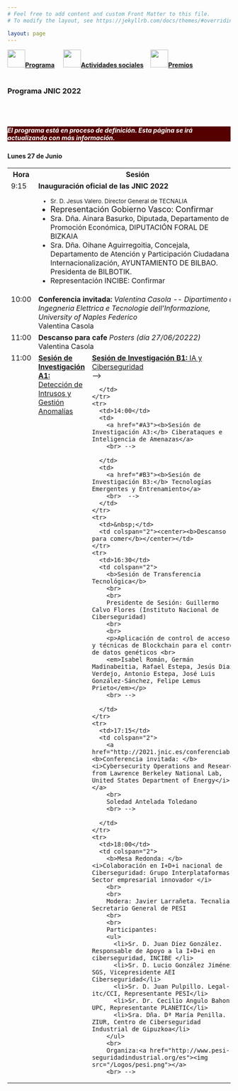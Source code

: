 ```yaml
---
# Feel free to add content and custom Front Matter to this file.
# To modify the layout, see https://jekyllrb.com/docs/themes/#overriding-theme-defaults

layout: page
---
```


<div class="text-center">
<a id="inicio"></a>
<a href="{{site.url}}/programa"><img src="{{site.url}}/images/IcoPrograma.jpg" class="img-circle" 	width="40" height="40"><strong>Programa</strong></a> &nbsp;&nbsp;&nbsp;
<a href="{{site.url}}/actividades-sociales"><img src="{{site.url}}/images/IcoActividades.jpg" class="img-circle" 	width="40" height="40"><strong>Actividades sociales</strong></a>&nbsp;&nbsp;&nbsp;
<a href="{{site.url}}/premios"><img src="{{site.url}}/images/IcoPremios.jpg" class="img-circle" 	width="40" height="40"><strong>Premios</strong></a>&nbsp;&nbsp;&nbsp;
<!-- <a href="{{site.url}}/track-transferencia" class=""><img src="{{site.url}}/images/IcoTrackTX.jpg" class="img-circle" 	width="40" height="40"><strong>Track de Transferencia</strong></a> -->
</div><br>

### __Programa JNIC 2022__

 <br>
 <br>
<h5 style="color:white; background-color: #550000;" class="text-center"><i class="far fa-clock mr-3"></i> <b> <i> El programa está en proceso de definición. Esta página se irá actualizando con más información.</i></b></h5>

<!-- <center><a href="https://app.sli.do/event/ed1p6not" target="_slido"><img src="{{site.url}}/images/slido.jpg" width="300"></a></center> -->
<!-- <center><a href="https://sli.do/" target="_slido"><img src="{{site.url}}/images/slido.jpg" width="300"></a></center> -->

<h4>Lunes 27 de Junio</h4>
<table class="table" style="width:100%">
  <tbody valign="top">
    <tr>
      <th>Hora</th>
      <th colspan="2">Sesión</th>
    </tr>
    <tr>
      <td>9:15</td>
      <td colspan="2">
        <b>Inauguración oficial de las JNIC 2022</b>
        <ul>
         <FONT SIZE=2><li>Sr. D. Jesus Valero. Director General de TECNALIA</li></FONT>
         <FONT SIZE=4><li>Representación Gobierno Vasco: Confirmar</li></FONT>
          <li>Sra. Dña. Ainara Basurko, Diputada, Departamento de Promoción Económica, DIPUTACIÓN FORAL DE BIZKAIA</li>
          <li> Sra. Dña. Oihane Aguirregoitia, Concejala, Departamento de Atención y Participación Ciudadana e Internacionalización, AYUNTAMIENTO DE BILBAO. Presidenta de BILBOTIK.</li>
          <li>Representación INCIBE: Confirmar</li>
        </ul>
      </td>
    </tr>
    <tr>
      <td>10:00</td>
      <td colspan="2">
        <b>Conferencia invitada: </b><i>Valentina Casola --  Dipartimento di Ingegneria Elettrica e Tecnologie dell'Informazione, University of Naples Federico</i></a>
       <!-- <a href="http://2021.jnic.es/conferenciaa"><b>Conferencia invitada: </b><i>Computación Cuántica: La Re-evolución</i></a> -->
        <br>
        Valentina Casola
        <br>
      </td>
    </tr>
     <tr>
      <td>11:00</td>
      <td colspan="2">
        <b>Descanso para cafe</b> <i> Posters (día 27/06/20222)</i>
       <!-- <a href="http://2021.jnic.es/conferenciaa"><b>Conferencia invitada: </b><i>Computación Cuántica: La Re-evolución</i></a> -->
        <br>
        Valentina Casola
        <br>
      </td>
    </tr>
    <tr>
      <td>11:00</td>
      <td>
        <a href="#A1"><b>Sesión de Investigación A1:</b> Detección de Intrusos y Gestión Anomalías</a>
        <br> 
      </td>
      <td>
        <a href="#B1"><b>Sesión de Investigación B1:</b> IA y Ciberseguridad</a>
        <br> -->
<!-- <center><a href="https://teams.microsoft.com/l/meetup-join/19%3ameeting_MjRjMzViODktZjM1Mi00NmNiLWE0NWMtNTM4MjM5NTViMDVk%40thread.v2/0?context=%7b%22Tid%22%3a%22c42cbae6-61f4-498c-9107-6a8cf5f01e56%22%2c%22Oid%22%3a%22e50f4dc5-ce19-4820-b889-be7b8b123727%22%7d" target="_teams"><img src="{{site.url}}/images/LogoTeams.png">Conecta</a></center> -->
<!--  <center><a href="https://teams.microsoft.com/" target="_teams"><img src="{{site.url}}/images/LogoTeams.png">Conecta</a></center>
      </td>
    </tr>
    <tr>
      <td>12:30</td>
      <td>
        <a href="#A2"><b>Sesión de Investigación A2:</b> Detección de Intrusos y Gestión Anomalías</a>
        <br>
      </td>
      <td>
        <a href="#B2"><b>Sesión de Investigación B2:</b> Gobierno y Gestión de Riesgos </a>
        <br>  -->

      </td>
    </tr>
    <tr>
      <td>14:00</td>
      <td>
        <a href="#A3"><b>Sesión de Investigación A3:</b> Ciberataques e Inteligencia de Amenazas</a>
        <br> -->

      </td>
      <td>
        <a href="#B3"><b>Sesión de Investigación B3:</b> Tecnologías Emergentes y Entrenamiento</a>
        <br>  -->
      </td>
    </tr>
    <tr>
      <td>&nbsp;</td>
      <td colspan="2"><center><b>Descanso para comer</b></center></td>
    </tr>
    <tr>
      <td>16:30</td>
      <td colspan="2">
        <b>Sesión de Transferencia Tecnológica</b>
        <br>
        <br>
        Presidente de Sesión: Guillermo Calvo Flores (Instituto Nacional de Ciberseguridad)
        <br>
        <br>
        <p>Aplicación de control de acceso y técnicas de Blockchain para el control de datos genéticos <br>
        <em>Isabel Román, Germán Madinabeitia, Rafael Estepa, Jesús Diaz-Verdejo, Antonio Estepa, José Luis González-Sánchez, Felipe Lemus Prieto</em></p>
        <br> -->

      </td>
    </tr>
    <tr>
      <td>17:15</td>
      <td colspan="2">
        <a href="http://2021.jnic.es/conferenciab"><b>Conferencia invitada: </b><i>Cybersecurity Operations and Research from Lawrence Berkeley National Lab, United States Department of Energy</i></a>
        <br>
        Soledad Antelada Toledano
        <br> -->

      </td>
    </tr>
    <tr>
      <td>18:00</td>
      <td colspan="2">
        <b>Mesa Redonda: </b><i>Colaboración en I+D+i nacional de Ciberseguridad: Grupo Interplataformas y Sector empresarial innovador </i>
        <br>
        <br>
        Modera: Javier Larrañeta. Tecnalia, Secretario General de PESI
        <br>
        <br>
        Participantes:
        <ul>
          <li>Sr. D. Juan Díez González. Responsable de Apoyo a la I+D+i en ciberseguridad, INCIBE </li>
          <li>Sr. D. Lucio González Jiménez. SGS, Vicepresidente AEI Ciberseguridad</li>
          <li>Sr. D. Juan Pulpillo. Legal-itc/CCI, Representante PESI</li>
          <li>Sr. Dr. Cecilio Angulo Bahon. UPC, Representante PLANETIC</li>
          <li>Sra. Dña. Dª María Penilla. ZIUR, Centro de Ciberseguridad Industrial de Gipuzkoa</li>
        </ul>
        <br>
        Organiza:<a href="http://www.pesi-seguridadindustrial.org/es"><img src="/Logos/pesi.png"></a>
        <br> -->
<!-- <center><a href="https://teams.microsoft.com/l/meetup-join/19%3ameeting_OWNmNWE4ZDEtMjA5NS00OTA0LTlmYTctMzM4NmQ5ZWEzYmE3%40thread.v2/0?context=%7b%22Tid%22%3a%22c42cbae6-61f4-498c-9107-6a8cf5f01e56%22%2c%22Oid%22%3a%22e50f4dc5-ce19-4820-b889-be7b8b123727%22%7d" target="_teams"><img src="{{site.url}}/images/LogoTeams.png">Conecta</a></center> -->
<!-- <center><a href="https://teams.microsoft.com/" target="_teams"><img src="{{site.url}}/images/LogoTeams.png">Conecta</a></center>
      </td>
    </tr>
  </tbody>
</table> -->

<!-- <center><a href="https://app.sli.do/event/ed1p6not" target="_slido"><img src="{{site.url}}/images/slido.jpg" width="300"></a></center> -->
<!-- <center><a href="https://sli.do/" target="_slido"><img src="{{site.url}}/images/slido.jpg" width="300"></a></center> -->

<!-- <h4>Jueves 10 de Junio</h4>
<table class="table" style="width:100%">
  <tbody valign="top">
    <tr>
      <th>Hora</th>
      <th colspan="2">Sesión</th>
    </tr>
    <tr>
      <td>9:30</td>
      <td colspan="2">
        <a href="http://2021.jnic.es/conferenciac"><b>Conferencia invitada: </b><i>I+D+i en Ciberdefensa en el Ministerio de Defensa</i></a>
        <br>
        Mónica Mateos Calle
        <br> -->
<!-- <center><a href="https://teams.microsoft.com/l/meetup-join/19%3ameeting_ZWZhMGQxNGEtN2QxOS00ZTI0LTg5NTItZmI0ODQ2OWNhZmI3%40thread.v2/0?context=%7b%22Tid%22%3a%22c42cbae6-61f4-498c-9107-6a8cf5f01e56%22%2c%22Oid%22%3a%22e50f4dc5-ce19-4820-b889-be7b8b123727%22%7d" target="_teams"><img src="{{site.url}}/images/LogoTeams.png">Conecta</a></center> -->
<!-- <center><a href="https://teams.microsoft.com/" target="_teams"><img src="{{site.url}}/images/LogoTeams.png">Conecta</a></center>
      </td>
    </tr>
    <tr>
      <td>10:15</td>
      <td colspan="2"><a href="#formacion"><b>Sesión de Formación e Innovación Educativa</b></a>
        <br> -->
<!-- <center><a href="https://teams.microsoft.com/l/meetup-join/19%3ameeting_OWZmZjQ1OWEtNTk3NC00OGRhLTkxZTItODBkZmU3YTI3OWRm%40thread.v2/0?context=%7b%22Tid%22%3a%22c42cbae6-61f4-498c-9107-6a8cf5f01e56%22%2c%22Oid%22%3a%22e50f4dc5-ce19-4820-b889-be7b8b123727%22%7d" target="_teams"><img src="{{site.url}}/images/LogoTeams.png">Conecta</a></center> -->
<!-- <center><a href="https://teams.microsoft.com/" target="_teams"><img src="{{site.url}}/images/LogoTeams.png">Conecta</a></center>
      </td>
    </tr>
    <tr>
      <td>11:45</td>
      <td>
        <a href="#A4"><b>Sesión de Investigación A4:</b> Análisis Forense y Cibercrimen </a>
        <br> -->
<!-- <center><a href="https://teams.microsoft.com/l/meetup-join/19%3ameeting_NWE5MzAyZGUtODBlYy00ZGRjLTkyZmItZjU1YWU0NDBhY2Zl%40thread.v2/0?context=%7b%22Tid%22%3a%22c42cbae6-61f4-498c-9107-6a8cf5f01e56%22%2c%22Oid%22%3a%22e50f4dc5-ce19-4820-b889-be7b8b123727%22%7d" target="_teams"><img src="{{site.url}}/images/LogoTeams.png">Conecta</a></center> -->
<!-- <center><a href="https://teams.microsoft.com/" target="_teams"><img src="{{site.url}}/images/LogoTeams.png">Conecta</a></center>
      </td>
      <td>
        <a href="#B4"><b>Sesión de Investigación B4:</b> Criptografía</a>
        <br> -->
<!-- <center><a href="https://teams.microsoft.com/l/meetup-join/19%3ameeting_ODkwNmNjODYtZDQ5OS00ZWUxLWIzNTUtY2Q5Y2NlY2M0NDMz%40thread.v2/0?context=%7b%22Tid%22%3a%22c42cbae6-61f4-498c-9107-6a8cf5f01e56%22%2c%22Oid%22%3a%22e50f4dc5-ce19-4820-b889-be7b8b123727%22%7d" target="_teams"><img src="{{site.url}}/images/LogoTeams.png">Conecta</a></center> -->
 <!--  <center><a href="https://teams.microsoft.com/" target="_teams"><img src="{{site.url}}/images/LogoTeams.png">Conecta</a></center>
      </td>
    </tr>
    <tr>
      <td>13:15</td>
      <td>
        <a href="#A5"><b>Sesión de Investigación A5:</b> Ciberseguridad Industrial y aplicaciones</a>
        <br> -->
<!-- <center><a href="https://teams.microsoft.com/l/meetup-join/19%3ameeting_NDJhNmY3NDEtYTllOC00OWNlLTk0MDctNGM5ODZiM2E5MjY2%40thread.v2/0?context=%7b%22Tid%22%3a%22c42cbae6-61f4-498c-9107-6a8cf5f01e56%22%2c%22Oid%22%3a%22e50f4dc5-ce19-4820-b889-be7b8b123727%22%7d" target="_teams"><img src="{{site.url}}/images/LogoTeams.png">Conecta</a></center> -->
<!-- <center><a href="https://teams.microsoft.com/" target="_teams"><img src="{{site.url}}/images/LogoTeams.png">Conecta</a></center>
      </td>
      <td>
        <a href="#B5"><b>Sesión de Investigación B5:</b> Privacidad </a>
        <br> -->
<!-- <center><a href="https://teams.microsoft.com/l/meetup-join/19%3ameeting_NDBjMWMwZDQtNTZjMC00MmVjLWJmNmYtN2Q1NDhiYjIyMjVi%40thread.v2/0?context=%7b%22Tid%22%3a%22c42cbae6-61f4-498c-9107-6a8cf5f01e56%22%2c%22Oid%22%3a%22e50f4dc5-ce19-4820-b889-be7b8b123727%22%7d" target="_teams"><img src="{{site.url}}/images/LogoTeams.png">Conecta</a></center> -->
<!-- <center><a href="https://teams.microsoft.com/" target="_teams"><img src="{{site.url}}/images/LogoTeams.png">Conecta</a></center>
      </td>
    </tr>
    <tr>
      <td>&nbsp;</td>
      <td colspan="2"><center><b>Descanso para comer</b></center></td>
    </tr>
    <tr>
      <td>16:30</td>
      <td colspan="2">
        <b>Mesa Redonda: </b><i>Desde la Educación, pasando por la I+D, hacia la Empresa Inteligente</i>
        <br>
        <br>
        Modera: Javier López. Universidad de Málaga
        <br>
        <br>
        Participantes:
        <ul>
          <li>Sra. Dña. Mar López. DSN y Women4Cyber Spain</li>
          <li>Sra. Dña. Soledad Antelada. Berkeley Lab y Women4Cyber Spain</li>
          <li>Sra. Dña. Azucena Hernández. EUROCYBCAR y Women4Cyber Spain</li>
          <li>Sra. Dña. Ainoa Celaya. LUNAMIC y Women4Cyber Spain</li>
          <li>Sra. Dña. Concepción Cordón. Women4Cyber Spain</li>
          <li>Sra. Dña. Cristina Alcaraz. Universidad de Málaga y Women4Cyber Spain</li>
          <li>Sra. Dña. Ana I. Ayerbe. TECNALIA, Council Women4Cyber y Women4Cyber Spain</li>
          <li>Sr. D. Luis Ángel Galindo. TELEFONICA</li>
          <li>Sr. D. Jose Francisco Ruiz. ATOS</li>
          <li>Sra. Dña. Sara García Becares. INCIBE y Women4Cyber Spain</li>
        </ul>
        <br>
        Con la participación de: <a href="https://www.women4cyberspain.es/"><img src="/Logos/Women4Cyber.png"></a>
        <br> -->
<!-- <center><a href="https://teams.microsoft.com/l/meetup-join/19%3ameeting_MjM2N2Y2NDMtYjgzMi00YTMxLWIxOGUtZjU2M2NkZjgyODUy%40thread.v2/0?context=%7b%22Tid%22%3a%22c42cbae6-61f4-498c-9107-6a8cf5f01e56%22%2c%22Oid%22%3a%22e50f4dc5-ce19-4820-b889-be7b8b123727%22%7d" target="_teams"><img src="{{site.url}}/images/LogoTeams.png">Conecta</a></center> -->
<!-- <center><a href="https://teams.microsoft.com/" target="_teams"><img src="{{site.url}}/images/LogoTeams.png">Conecta</a></center>
      </td>
    </tr>
    <tr>
      <td>18:00</td>
      <td colspan="2">
        <b>Sesión de Entrega de los Premios RENIC</b>
        <br>
        Presenta: Javier López Muñoz (Universidad de Málaga)
        <br> -->
<!-- <center><a href="https://teams.microsoft.com/l/meetup-join/19%3ameeting_NjljY2JhMmUtY2JiNi00NjhiLTg0ZDUtMmY0ZjkwOTg2NGFh%40thread.v2/0?context=%7b%22Tid%22%3a%22c42cbae6-61f4-498c-9107-6a8cf5f01e56%22%2c%22Oid%22%3a%22e50f4dc5-ce19-4820-b889-be7b8b123727%22%7d" target="_teams"><img src="{{site.url}}/images/LogoTeams.png">Conecta</a></center> -->
<!-- <center><a href="https://teams.microsoft.com/" target="_teams"><img src="{{site.url}}/images/LogoTeams.png">Conecta</a></center>
      </td>
    </tr>
    <tr>
      <td>18:45</td>
      <td colspan="2">
        <b>Clausura de las JNIC 2021 Live</b>
        <ul>
          <li>Sra. Dña. Lola Rebollo Revesado. Gerente de Impulso a la Industria e I+D+i de INCIBE</li>
          <li>Sra. Dña. Cristina Alcaraz Tello. Presidenta del Comité de Programa Científico</li>
          <li>Sr. D. Ángel Quesada Canabal. Viewnext </li>
          <li>Sr. D. Juan Díez González. Comité Ejecutivo JNIC</li>
          <li>Sr. D. Representante de sede JNIC 2022 </li>
          <li>Sr. D. Manuel A. Serrano. Presidente del Comité Organizador</li>
        </ul>
        <br> -->
<!-- <center><a href="https://teams.microsoft.com/l/meetup-join/19%3ameeting_M2QwMGY3NjUtMzEzMC00ZGNjLTkyZWEtOWQwMmU0ZDJiYmE3%40thread.v2/0?context=%7b%22Tid%22%3a%22c42cbae6-61f4-498c-9107-6a8cf5f01e56%22%2c%22Oid%22%3a%22e50f4dc5-ce19-4820-b889-be7b8b123727%22%7d" target="_teams"><img src="{{site.url}}/images/LogoTeams.png">Conecta</a></center> -->
<!-- <center><a href="https://teams.microsoft.com/" target="_teams"><img src="{{site.url}}/images/LogoTeams.png">Conecta</a></center>
      </td>
    </tr>
  </tbody>
</table> -->

<!-- <center><a href="https://app.sli.do/event/ed1p6not" target="_slido"><img src="{{site.url}}/images/slido.jpg" width="300"></a></center> -->
<!-- <center><a href="https://sli.do/" target="_slido"><img src="{{site.url}}/images/slido.jpg" width="300"></a></center>

<a href="#inicio">Subir</a>
<br>

<a id="A1"></a>
<h4>Sesión de Investigación A1: Detección de intrusiones y gestión de anomalías I</h4>
<p> -->
<!-- <center><a href="https://teams.microsoft.com/l/meetup-join/19%3ameeting_MDEyMjE2OGYtOTQ3Ni00MThlLWI0MGUtMDYyZTYyNjhkMGUy%40thread.v2/0?context=%7b%22Tid%22%3a%22c42cbae6-61f4-498c-9107-6a8cf5f01e56%22%2c%22Oid%22%3a%22e50f4dc5-ce19-4820-b889-be7b8b123727%22%7d" target="_blank"><img src="{{site.url}}/images/LogoTeams.png">Conecta</a></center> -->
<!-- <center><a href="https://teams.microsoft.com/" target="_blank"><img src="{{site.url}}/images/LogoTeams.png">Conecta</a></center> -->
<!-- <br>
Presidente de Sesión: <i>Pedro García Teodoro (Universidad de Granada)</i> 
<br>Miércoles 9 de junio, 11:00-12:30
</p>
<table class="table" style="width:100%">
  <tbody valign="top">
    <tr>
      <th>Hora</th>
      <th>Ponencia</th>
    </tr>
    <tr>
      <td>11:00</td>
      <td valign="top" >
        Distributed Architecture for Intrusion Detection in IoT Network using Smart Contracts
        <br>
        <em>Rafael Zerbini Alves da Mata, Francisco Lopes de Caldas Filho, Lucas M. C. E Martins, Fábio Lúcio Lopes de Mendonça, Rafael T. de Sousa Jr.</em>
      </td>
    </tr>
    <tr>
      <td>11:20</td>
      <td valign="top" >
        A review of SSH botnet detection in initial stages of infection: a Machine Learning-based approach
        <br>
        <em>José Tomás Martínez Garre, Manuel Gil Pérez, Antonio Ruiz-Martínez</em>
      </td>
    </tr>
    <tr>
      <td>11:27</td>
      <td valign="top" >
        A Multi-agent Approach for Online Twitter Bot Detection
        <br>
        <em>Jefferson Viana Fonseca Abreu, Célia Ghedini Ralha, Joao José Costa Gondim</em>
      </td>
    </tr>
    <tr>
      <td>11:47</td>
      <td valign="top" >
        Un resumen: Un enfoque para la aplicación de un clasificador dinámico de clases múltiples para sistemas de detección de intrusiones en la red
        <br>
        <em>Xavier A. Larriva-Novo, Carmen Sánchez-Zas, Víctor A. Villagrá, Mario Vega-Barbas, Diego Rivera</em>
      </td>
    </tr>
    <tr>
      <td>11:54</td>
      <td valign="top" >
        Despliegue de técnicas SDNFV para la detección, gestión y mitigación de amenazas a la seguridad de centros de supercomputación (HPC)
        <br>
        <em>Felipe Lemus Prieto, David Cortés Polo, José Luis González Sánchez</em>
      </td>
    </tr>
    <tr>
      <td>12:04</td>
      <td valign="top" >
        Evaluation of state-of-art phishing detection strategies based on machine learning
        <br>
        <em>F. Castano, M. Sanchez-Paniagua, J. Delgado, J. Velasco-Mata, A. Sepulveda, E. Fidalgo, E. Alegre</em>
      </td>
    </tr>
    <tr>
      <td>12:11</td>
      <td valign="top" >
        Automating Intrusion Detection Systems in Smart Contracts
        <br>
        <em>Xabier Echeberria-Barrio, Francesco Zola, Lander Segurola-Gil, Raul Orduna-Urrutia</em>
      </td>     
    </tr>
    <tr>
      <td>12:21</td>
      <td valign="top" >
        Un resumen de: Un sistema de detección de intrusiones enfocado en el preprocesamiento de características de red para sistemas IoT
        <br>
        <em>Xavier Larriva-Novo, Victor Villagra, Mario Vega-Barbas, Diego Rivera, Mario Sanz </em>
      </td>
    </tr>
  </tbody>
</table> 

<a href="#inicio">Subir</a>
<br>

<a id="A2"></a>
<h4>Sesión de Investigación A2: Detección de intrusiones y gestión de anomalías II </h4>
<p> -->
<!-- <center><a href="https://teams.microsoft.com/l/meetup-join/19%3ameeting_ZDNmZjU3NzMtNjkzZS00ZGU1LWEzYTMtMjllYzI4NWY1OTk4%40thread.v2/0?context=%7b%22Tid%22%3a%22c42cbae6-61f4-498c-9107-6a8cf5f01e56%22%2c%22Oid%22%3a%22e50f4dc5-ce19-4820-b889-be7b8b123727%22%7d" target="_blank"><img src="{{site.url}}/images/LogoTeams.png">Conecta</a></center> -->
<!-- <center><a href="https://teams.microsoft.com/" target="_blank"><img src="{{site.url}}/images/LogoTeams.png">Conecta</a></center>
<br>
Presidente de Sesión: <i>Félix Gómez Mármol (Universidad de Murcia)</i>
<br> Miércoles 9 de junio, 12:30-14:00
</p>
<table class="table" style="width:100%">
  <tbody valign="top">
    <tr>
      <th>Hora</th>
      <th>Ponencia</th>
    </tr>
    <tr>
      <td>12:30</td>
      <td valign="top" >Sobre las capacidades de detección de los IDS basados en firmas
      <br><em>Jesús Diaz-Verdejo, Francisco Javier Muñoz-Calle, Rafael Estepa, Antonio Estepa, Germán Madinabeitia</em></td>
    </tr>
    <tr>
      <td>12:50</td>
      <td valign="top" >Diseño y evaluación de modelos de aprendizaje automático no supervisado para la detección de anomalías en un sistema Spark
      <br><em>Farid Bagheri-Gisour Marandyn, Xavier Larriva-Novo, Víctor A. Villagrá</em></td>
    </tr>
    <tr>
      <td>13:00</td>
      <td valign="top" >Aplicación de transfer learning a la detección de malware
      <br><em>David Escudero García, Ángel Luis Muñoz Castañeda, Noemí DeCastro-García</em></td>
    </tr>
    <tr>
      <td>13:20</td>
      <td valign="top" >Temporal graph-based approach for behavioural entity classification
      <br><em>Francesco Zola, Lander Segurola, Jan Lukas Bruse, Mikel Galar Idoate</em></td>
    </tr>
    <tr>
      <td>13:30</td>
      <td valign="top" >Diseño de un sistema de correlación basado en software libre para la detección de anomalías en el campo de la ciberseguridad
      <br><em>Beatriz Esteban-Navarro, Xavier A. Larriva-Novo, Víctor A. Villagrá.</em></td>
    </tr>
    <tr>
      <td>13:40</td>
      <td valign="top" >Un resumen de: Present and future of network security monitoring
      <br><em>Marta Fuentes-García, José Camacho, Gabriel Macía-Fernández</em></td>      
    </tr>  
    <tr>
      <td>13:47</td>
      <td valign="top" >Secure Crowdsensing Platforms Through Device Behavior Fingerprinting
      <br><em>Pedro Miguel Sánchez Sánchez, Alberto Huertas Celdrán, Gérôme Bovet, Gregorio Martínez Pérez, Burkhard Stiller</em><br>
      </td>
    </tr>
  </tbody>
</table> 

<a href="#inicio">Subir</a>
<br>

<a id="A3"></a>
<h4>Sesión de Investigación A3: Ciberataques e inteligencia de amenazas </h4>
<p> -->
<!-- <center><a href="https://teams.microsoft.com/l/meetup-join/19%3ameeting_MmJkZmNhMzItOTU1ZS00NmEwLWFiYTctZWE2ZDJiYzhhNGE3%40thread.v2/0?context=%7b%22Tid%22%3a%22c42cbae6-61f4-498c-9107-6a8cf5f01e56%22%2c%22Oid%22%3a%22e50f4dc5-ce19-4820-b889-be7b8b123727%22%7d" target="_teams"><img src="{{site.url}}/images/LogoTeams.png">Conecta</a></center> -->
<!-- <center><a href="https://teams.microsoft.com/" target="_teams"><img src="{{site.url}}/images/LogoTeams.png">Conecta</a></center>
<br>
Presidente de Sesión:<i>Rafael Martínez Gasca (Universidad de Sevilla)</i>
<br> Miércoles 9 de junio, 14:00-15:00 
</p>
<table class="table" style="width:100%">
  <tbody valign="top">
    <tr>
      <th>Hora</th>
      <th>Ponencia</th>
    </tr>
    <tr>
      <td>14:00</td>
      <td valign="top" >A Review of Cyberattacks on Miniature Brain Implants to Disrupt Spontaneous Neural Signaling
      <br><em>Sergio Lopez Bernal, Alberto Huertas Celdrán, Gregorio Martínez Pérez</em></td>
    </tr>
    <tr>
      <td>14:07</td>
      <td valign="top" >Extended Abstract – AVCLASS2: Massive Malware Tag Extraction from AV Labels
      <br><em>Silvia Sebastián, Juan Caballero</em></td>
    </tr>
    <tr>
      <td>14:14</td>
      <td valign="top" >A review of Cybersecurity Threat Intelligence Knowledge Exchange based on blockchain
      <br><em>Raúl Riesco Granadino, Xavier Larriva-Novo, Victor A. Villagrá</em></td>
    </tr>  
    <tr>
      <td>14:21</td>      
      <td valign="top" >Hacia un modelo analítico de APT basado en factores técnico-geopolíticos
      <br><em>Lorena Gonzalez-Manzano, Jose M. de Fuentes, Cristina Ramos, Florabel Quispe</em></td>
    </tr>
    <tr>
      <td>14:31</td>
      <td valign="top" >Twitter bots interfered the 2019 Spanish election  
      <br><em>Javier Pastor-Galindo, Mattia Zago, Pantaleone Nespoli, Sergio Lopez Bernal, Alberto Huertas Celdrán, Manuel Gil Pérez, Jose A. Ruipérez-Valiente, Gregorio Martínez Pérez, Félix Gómez Mármol</em></td>
    </tr>  
    <tr>
      <td>14:38</td>
      <td valign="top" >A review of Leveraging Cyber Threat Intelligence for a Dynamic Risk Framework
      <br><em>Raúl Riesco Granadino, Victor A. Villagrá</em></td>
    </tr>
  </tbody>
</table> 

<a href="#inicio">Subir</a>
<br>

<a id="B1"></a>
<h4>Sesión de Investigación B1: Inteligencia Artificial en ciberseguridad </h4>
<p>Presidente de Sesión: <i>Ana Ayerbe Fernández-Cuesta (Tecnalia)</i>
<br>Miércoles 9 de junio, 11:00-12:30
<br> -->
<!-- <center><a href="https://teams.microsoft.com/l/meetup-join/19%3ameeting_MjRjMzViODktZjM1Mi00NmNiLWE0NWMtNTM4MjM5NTViMDVk%40thread.v2/0?context=%7b%22Tid%22%3a%22c42cbae6-61f4-498c-9107-6a8cf5f01e56%22%2c%22Oid%22%3a%22e50f4dc5-ce19-4820-b889-be7b8b123727%22%7d" target="_blank"><img src="{{site.url}}/images/LogoTeams.png">Conecta</a></center> -->
<!-- <center> <a href="https://teams.microsoft.com/" target="_blank"><img src="{{site.url}}/images/LogoTeams.png">Conecta</a></center>
</p>
<table class="table" style="width:100%">
  <tbody valign="top">
    <tr>
      <th>Hora</th>
      <th>Ponencia</th>
    </tr>
    <tr>
      <td>11:00</td>
      <td valign="top" >Estado del arte en generación y detección de contenido sintético. Limitaciones y oportunidades
      <br><em>Miguel Hernández Boza, José Ignacio Escribano Pablos</em></td>
    </tr>
    <tr>
      <td>11:20</td>
      <td valign="top" >A review of: Effect of the Sampling of a Dataset in the Hyperparameter Optimization Phase over the <em>Efficiency of a Machine Learning Algorithm</em>
      <br><em>David Escudero García, Noemí De Castro-García, Ángel Luis Muñoz Castañeda, Miguel V. Carriegos</em></td>
    </tr>
    <tr>
      <td>11:27</td>
      <td valign="top" >HOUSE: Marco de trabajo modular de arquitectura escalable y desacoplada para el uso de técnicas de fuzzing en HPC
      <br><em>Francisco Borja Garnelo Del Rio, Francisco J. Rodríguez Lera, Gonzalo Esteban Costales, Camino Fernández Llamas, Vicente Matellán Olivera</em></td>
    </tr>
    <tr>
      <td>11:47</td>
      <td valign="top" >Reducción de dimensionalidad sin pérdida en representaciones semánticas de texto
      <br><em>Iñaki Velez de Mendizabal, Enaitz Ezpeleta, Urko Zurutuza</em></td>
    </tr>
    <tr>
      <td>11:54</td>
      <td valign="top" >Entrenamiento optimizado de redes neuronales para reconocimiento biométrico
      <br><em>Gonzalo García Miranda, Alberto Calvo García, Alvarez-Aparicio Claudia, Ángel Manuel Guerrero-Higueras, Francisco J Rodríguez Lera, Camino Fernández Llamas</em></td>
    </tr>
  </tbody>
</table> 

<a href="#inicio">Subir</a>
<br>

<a id="B2"></a>
<h4>Sesión de Investigación B2: Gobernanza y gestión de riesgos </h4>
<p> -->
<!-- <center><a href="https://teams.microsoft.com/l/meetup-join/19%3ameeting_MGI1MWQ2ZWQtYzkzMS00ZmUwLTlhMTctNTllOTk1ZWJiMmQx%40thread.v2/0?context=%7b%22Tid%22%3a%22c42cbae6-61f4-498c-9107-6a8cf5f01e56%22%2c%22Oid%22%3a%22e50f4dc5-ce19-4820-b889-be7b8b123727%22%7d" target="_teams"><img src="{{site.url}}/images/LogoTeams.png">Conecta</a></center> -->
<!-- <center><a href="https://teams.microsoft.com/" target="_teams"><img src="{{site.url}}/images/LogoTeams.png">Conecta</a></center>
<br>
Presidente de Sesión: <i>José María de Fuentes García-Romero de Tejada (Universidad Carlos III de Madrid)</i>
<br> Miércoles 9 de junio, 12:30-14:00
</p>
<table class="table" style="width:100%">
  <tbody valign="top">
    <tr>
      <th>Hora</th>
      <th>Ponencia</th>
    </tr>
    <tr>
      <td>12:30</td>
      <td valign="top" >Verificación remota de controles de seguridad en contextos de seguridad adaptativa
      <br><em>Miguel Calvo, Marta Beltrán</em></td>
    </tr>
    <tr>
      <td>12:50</td>
      <td valign="top" >MARISMA-BiDa Pattern: Integrated Risk Analysis for Big Data
      <br><em>David G. Rosado, Julio Moreno, Luis Enrique Sanchez Crespo, Antonio Santos-Olmo, Manuel Serrano, Eduardo Fernandez-Medina</em></td>
    </tr>
    <tr>
      <td>12:57</td>
      <td valign="top" >Análisis de la Normativa sobre Seguridad de Redes y Sistemas de Información: el Real Decreto 43/2021
      <br><em>Margarita Robles</em></td>
    </tr>
    <tr>
      <td>13:17</td>
      <td valign="top" >Automatic Verification and Diagnosis of Security Risk Assessments in Business Process Models
      <br><em>Angel Jesús Varela-Vaca, Rafael M. Gasca, Luisa Parody, María Teresa Gómez-López</em></td>
    </tr>
    <tr>
      <td>13:24</td>
      <td valign="top" >Enforcing cloud security controls
      <br><em>Javier Jerónimo Suárez, Jorge López Hernández-Ardieta</em></td>
    </tr>
    <tr>
      <td>13:34</td>
      <td valign="top" >Un resumen de "Un modelo de evaluación de la calidad de los datos y su aplicación a las fuentes de datos de ciberseguridad"
      <br><em>Enrique Pinto, Noemí DeCastro-García</em></td>
    </tr>
  </tbody>
</table> 

<a href="#inicio">Subir</a>
<br>

<a id="B3"></a>
<h4>Sesión de Investigación B3: Tecnologías emergentes y entrenamiento en ciberseguridad</h4>
<br>
Presidente de Sesión:<i>Luis E. Sánchez Crespo (Universidad de Castilla-La Mancha)</i>
<br> Miércoles 9 de junio, 14:00-15:00 
</p>
<table class="table" style="width:100%">
  <tbody valign="top">
    <tr>
      <th>Hora</th>
      <th>Ponencia</th>
    </tr>
    <tr>
      <td>14:00</td>
      <td valign="top" >IoT-as-a-Service: definición y retos tecnológicos
      <br><em>Santiago de Diego de Diego, Gabriel Maciá-Fernández, Cristina Regueiro Senderos</em></td>
    </tr>
    <tr>
      <td>14:10</td>
      <td valign="top" >Análisis de Seguridad y Privacidad en dispositivos de la Internet de las Cosas usados por jóvenes
      <br><em>Sonia Solera-Cotanilla, Mario Vega-Barbas, Manuel Álvarez-Campana, Cayetano Valero, Jaime Fúster, Gregorio López</em></td>
    </tr>
    <tr>
      <td>14:20</td>
      <td valign="top" >Un resumen de: “Security information sharing in smart grids: Persisting security audits to the blockchain”
      <br><em>Sergio Chica Manjarrez, Andrés Marín López, David Arroyo, Florina Almenares Mendoza, Daniel Díaz Sánchez</em></td>
    </tr>
    <tr>
      <td>14:27</td>
      <td valign="top" >COBRA: Cibermaniobras adaptativas y personalizables de simulación hiperrealista de APTs y entrenamiento en ciberdefensa usando gamificación
      <br><em>Félix Gómez Mármol, José Antonio Ruipérez Valiente, Pantaleone Nespoli, Gregorio Martinez Perez, Diego Rivera Pinto, Xavier Larriva Novo, Manuel Álvarez-Campana, Víctor Villagrá González, Jorge Maestre Vidal, Francisco Antonio Rodriguez López, Miguel Páramo Castrillo, Javier Ignacio Rojo Lacal, Ramón García-Abril Alonso.</em></td>
    </tr>
    <tr>
      <td>14:37</td>
      <td valign="top" >Exploring the Affordances of Multimodal Data to Improve Cybersecurity Training with Cyber Range Environments
      <br><em>Mariano Albaladejo-Gonzalez, Sofia Strukova, José A. Ruipérez-Valiente, Félix Gómez Mármol</em></td>
    </tr>
  </tbody>
</table> 

<a href="#inicio">Subir</a>
<br>

<a id="formacion"></a>
<h4>Sesión de Formación e Innovación Educativa</h4>
<p> -->
<!-- <center><a href="https://teams.microsoft.com/l/meetup-join/19%3ameeting_OWZmZjQ1OWEtNTk3NC00OGRhLTkxZTItODBkZmU3YTI3OWRm%40thread.v2/0?context=%7b%22Tid%22%3a%22c42cbae6-61f4-498c-9107-6a8cf5f01e56%22%2c%22Oid%22%3a%22e50f4dc5-ce19-4820-b889-be7b8b123727%22%7d" target="_teams"><img src="{{site.url}}/images/LogoTeams.png">Conecta</a></center> -->
<!-- <center><a href="https://teams.microsoft.com/" target="_teams"><img src="{{site.url}}/images/LogoTeams.png">Conecta</a></center>
<br>
Presidente de Sesión: <i>Noemí de Castro García (Universidad de León)</i>
<br>Jueves 10 de junio, 10:15-11:45
</p>
<table class="table" style="width:100%">
  <tbody valign="top">
    <tr>
      <th>Hora</th>
      <th>Ponencia</th>
    </tr>
    <tr>
      <td>10:15</td>
      <td valign="top" >Guía de resolución de pruebas CTF para adquirir habilidades de seguridad informática y análisis forense
      <br><em>José Carlos Sancho Núñez, Delia Mª Pablo Rodríguez, Andrés Caro Lindo</em></td>
    </tr>
    <tr>
      <td>10:30</td>
      <td valign="top" >Selección de competencias en ciberseguridad para la formación en la industria de Defensa
      <br><em>Rafael Estepa, José María de Fuentes, Lorena González-Manzano, Antonio Estepa, Jaime Domínguez, Daniel Segovia-Vargas</em></td>
    </tr>
    <tr>
      <td>10:45</td>
      <td valign="top" >Mapa Funcional de competencias en seguridad para el personal no TI de las universidades españolas
      <br><em>Josu Mendivil, Miren Gutierrez, Borja Sanz</em></td>
    </tr>
    <tr>
      <td>11:00</td>
      <td valign="top" >Análisis de componentes principales (ACP), una aproximación basada en proyectos
      <br><em>Diego Asterio de Zaballa, Miguel Carriegos</em></td>
    </tr>
    <tr>
      <td>11:15</td>
      <td valign="top" >Curso de Especialización en Ciberseguridad, ¿están preparados nuestros docentes?
      <br><em>Francisco José de Haro Olmo, Ángel Jesús Varela Vaca, José Antonio Álvarez Bermejo</em></td>
    </tr>
  </tbody>
</table> 

<a href="#inicio">Subir</a>
<br>

<a id="A4"></a>
<h4>Sesión de Investigación A4: Análisis forense y cibercrimen </h4>
<p> -->
<!-- <center><a href="https://teams.microsoft.com/l/meetup-join/19%3ameeting_NWE5MzAyZGUtODBlYy00ZGRjLTkyZmItZjU1YWU0NDBhY2Zl%40thread.v2/0?context=%7b%22Tid%22%3a%22c42cbae6-61f4-498c-9107-6a8cf5f01e56%22%2c%22Oid%22%3a%22e50f4dc5-ce19-4820-b889-be7b8b123727%22%7d" target="_teams"><img src="{{site.url}}/images/LogoTeams.png">Conecta</a></center> -->
<!-- <center><a href="https://teams.microsoft.com/" target="_teams"><img src="{{site.url}}/images/LogoTeams.png">Conecta</a></center>
<br>
Presidente de Sesión: <i>Victor A. Villagrá González (Universidad Politécnica de Madrid)</i>
<br>Jueves 10 de junio, 11:45-13:15
</p>
<table class="table" style="width:100%">
  <tbody valign="top">
    <tr>
      <th>Hora</th>
      <th>Ponencia</th>
    </tr>
    <tr>
      <td>11:45</td>
      <td valign="top" >A Review of “On Challenges in Verifying Trusted Executable Files in Memory Forensics”
      <br><em>Daniel Uroz, Ricardo J. Rodríguez</em></td>
    </tr>
    <tr>
      <td>11:52</td>
      <td valign="top" >A Review of “Camera Attribution Forensic Analyzer in the Encrypted Domain”
      <br><em>Alberto Pedrouzo-Ulloa, Miguel Masciopinto, Juan Ramon Troncoso-Pastoriza, Fernando Perez-González</em></td>
    </tr>
    <tr>
      <td>11:59</td>
      <td valign="top" >Integrando el Edge Computing en el Desarrollo de una Metodología Forense Dedicada a Entornos IoT
      <br><em>Juan Manuel Castelo Gomez, José Roldán Gómez, Javier Carrillo Mondéjar, José Luis Martínez Martínez</em></td>
    </tr>
    <tr>
      <td>12:19</td>
      <td valign="top" >Reinforcement of age estimation in forensic tools to detect Child Sexual Exploitation Material
      <br><em>Rubel Biswas, Deisy Chaves, Franciso Jáñez-Martino, Pablo Blanco-Medina, Eduardo Fidalgo, Carlos García-Olalla, George Azzopardi</em></td>
    </tr>
    <tr>
      <td>12:26</td>
      <td valign="top" >A Review of “Pre-processing Memory Dumps to Improve Similarity Score of Windows Modules”
      <br><em>Miguel Martín-Pérez, Ricardo J. Rodríguez, Davide Balzarotti</em></td>
    </tr>
    <tr>
      <td>12:33</td>
      <td valign="top" >The H2020 project RAYUELA: A fun way to fight cybercrime
      <br><em>Gregorio López, Nereida Bueno, Mario Castro, María Reneses, Jaime Pérez, María Riberas, Manuel Álvarez-Campana, Mario Vega-Barbas, Sonia Solera-Cotanilla, Leire Bastida, Ana Moya, Rubén Fernández, Violeta Vázquez, Germán Zango, Pedro Vicente</em></td>
    </tr>
    <tr>
      <td>12:43</td>
      <td valign="top" >Development of a Hardware Benchmark for Forensic Face Detection Applications
      <br><em>Javier Velasco-Mata, Deisy Chaves, Verónica De Mata, Mhd Wesam Al-Nabki, Eduardo Fidalgo, Enrique Alegre, George Azzopardi</em></td>
    </tr>
    <tr>
      <td>12:50</td>
      <td valign="top" >A Review of “Bringing Order to Approximate Matching: Classification and Attacks on Similarity Digest Algorithms”
      <br><em>Miguel Martín-Pérez, Ricardo J. Rodríguez, Frank Breitinger</em></td>
    </tr>
  </tbody>
</table> 

<a href="#inicio">Subir</a>
<br>

<a id="A5"></a>
<h4>Sesión de Investigación A5: Ciberseguridad industrial y aplicaciones </h4>
<p>
<!-- <center><a href="https://teams.microsoft.com/l/meetup-join/19%3ameeting_NDJhNmY3NDEtYTllOC00OWNlLTk0MDctNGM5ODZiM2E5MjY2%40thread.v2/0?context=%7b%22Tid%22%3a%22c42cbae6-61f4-498c-9107-6a8cf5f01e56%22%2c%22Oid%22%3a%22e50f4dc5-ce19-4820-b889-be7b8b123727%22%7d" target="_teams"><img src="{{site.url}}/images/LogoTeams.png">Conecta</a></center> -->
<!-- <center><a href="https://teams.microsoft.com/" target="_teams"><img src="{{site.url}}/images/LogoTeams.png">Conecta</a></center>
<br>
Presidente de Sesión: <i>Urko Zurutuza Ortega (Mondragon Unibertsitatea)</i>
<br>Jueves 10 de junio, 13:15-14:45
</p>
<table class="table" style="width:100%">
  <tbody valign="top">
    <tr>
      <th>Hora</th>
      <th>Ponencia</th>
    </tr>
    <tr>
      <td>13:15</td>
      <td valign="top" >Diseño de un IDS basado en anomalías para IoT: caso de estudio en SmartCities
      <br><em>Rafael Estepa, Antonio Estepa, Jesús Díaz-Verdejo, Agustín W. Lara, Germán Madinabeitia, José A. Morales Sánchez</em></td>
    </tr>
    <tr>
      <td>13:25</td>
      <td valign="top" >A Review of MADICS: A Methodology for Anomaly Detection in Industrial Control Systems
      <br><em>Angel Luis Perales Gómez, Lorenzo Fernandez Maimó, Alberto Huertas Celdrán, Félix J. García Clemente</em></td>
    </tr>
    <tr>
      <td>13:32</td>
      <td valign="top" >CloudWall: A Cloud-enabled Resiliency Framework for HealthCare IT Infrastructures
      <br><em>Ivan Marsa-Maestre, Jose Manuel Gimenez-Guzman, Luis Cruz-Piris, Susel Fernandez-Melian, Jose-Javier Martínez-Herraiz, Bernardo Alarcos, Iván Blanco-Chacón</em></td>
    </tr>
    <tr>
      <td>13:42</td>
      <td valign="top" >Towards decentralized and scalable architectures for Access Control Systems in IIoT environments
      <br><em>Santiago Figueroa-Lorenzo, Saioa Arrizabalaga, Javier Añorga</em></td>
    </tr>
    <tr>
      <td>13:49</td>
      <td valign="top" >Protocolo de comunicación entre vehículos basado en el número de bastidor digital
      <br><em>Pablo Escapa, Adriana Suarez Corona</em></td>
    </tr>
    <tr>
      <td>13:59</td>
      <td valign="top" >Classifying Screenshots of Industrial Control System Using Transfer Learning and Fine-Tuning
      <br><em>Roberto A. Vasco-Carofilis, Pablo Blanco-Medina, Franciso Jáñez-Martino, Guru Swaroop Bennabhaktula, Eduardo Fidalgo, Alejandro Prieto Castro, Víctor Fidalgo</em></td>
    </tr>
    <tr>
      <td>14:06</td>
      <td valign="top" >Retos de ciberseguridad en automoción. Encriptando el bus CAN
      <br><em>Estibaliz Amparan Calonge Alejandra Ruiz</em></td>
    </tr>
  </tbody>
</table> 

<a href="#inicio">Subir</a>
<br>

<a id="B4"></a>
<h4>Sesión de Investigación B4: Criptografía </h4>
<p> -->
<!-- <center><a href="https://teams.microsoft.com/l/meetup-join/19%3ameeting_ODkwNmNjODYtZDQ5OS00ZWUxLWIzNTUtY2Q5Y2NlY2M0NDMz%40thread.v2/0?context=%7b%22Tid%22%3a%22c42cbae6-61f4-498c-9107-6a8cf5f01e56%22%2c%22Oid%22%3a%22e50f4dc5-ce19-4820-b889-be7b8b123727%22%7d" target="_teams"><img src="{{site.url}}/images/LogoTeams.png">Conecta</a></center> -->
<!-- <center><a href="https://teams.microsoft.com/" target="_teams"><img src="{{site.url}}/images/LogoTeams.png">Conecta</a></center>
<br>
Presidente de Sesión: <i>Pino Caballero-Gil (Universidad de La Laguna)</i>
<br>Jueves 10 de junio, 11:45-13:15
</p>
<table class="table" style="width:100%">
  <tbody valign="top">
    <tr>
      <th>Hora</th>
      <th>Ponencia</th>
    </tr>
    <tr>
      <td>11:45</td>
      <td valign="top" >Quantum and post-quantum cryptography and cybersecurity: A systematic mapping
      <br><em>Beatriz Garcia Markaida, Xabier Larrucea, Manuel Graña</em></td>
    </tr>
    <tr>
      <td>12:05</td>
      <td valign="top" >Homomorphic SVM Inference for Fraud Detection
      <br><em>Adrián Vázquez-Saavedra, Gonzalo Jiménez-Balsa, Jaime Loureiro-Acuña, Manuel Fernández-Veiga, Alberto Pedrouzo-Ulloa</em></td>
    </tr>
    <tr>
      <td>12:15</td>
      <td valign="top" >Intercambio de clave multiusuario en anillos de grupo
      <br><em>María Dolores Gómez Olvera, Juan Antonio López Ramos, Blas Torrecillas Jover.</em></td>
    </tr>
    <tr>
      <td>12:22</td>
      <td valign="top" >Implementación de un protocolo postcuántico de intercambio de clave en grupo seguro en el Quantum Random Oracle Model basado en Kyber
      <br><em>José Ignacio Escribano Pablos</em></td>
    </tr>
    <tr>
      <td>12:42</td>
      <td valign="top" >Análisis y evaluación experimental del circuito generador de números aleatorios Lampert Circuit
      <br><em>Alejandro Rodríguez, Javier Matanza, Gregorio López, Carlos Rodríguez-Morcillo, Álvaro López, Julio Hernández-Castro</em></td>
    </tr>
  </tbody>
</table> 

<a href="#inicio">Subir</a>
<br>

<a id="B5"></a>
<h4>Sesión de Investigación B5: Privacidad </h4>
<p> -->
<!-- <center><a href="https://teams.microsoft.com/l/meetup-join/19%3ameeting_NDBjMWMwZDQtNTZjMC00MmVjLWJmNmYtN2Q1NDhiYjIyMjVi%40thread.v2/0?context=%7b%22Tid%22%3a%22c42cbae6-61f4-498c-9107-6a8cf5f01e56%22%2c%22Oid%22%3a%22e50f4dc5-ce19-4820-b889-be7b8b123727%22%7d" target="_teams"><img src="{{site.url}}/images/LogoTeams.png">Conecta</a></center> -->
<!-- <center><a href="https://teams.microsoft.com/" target="_teams"><img src="{{site.url}}/images/LogoTeams.png">Conecta</a></center>
<br>
Presidente de Sesión: <i>Jordi Castellà Roca (Universitat Rovira i Virgili)</i>
<br>Jueves 10 de junio, 13:15-14:45
</p>
<table class="table" style="width:100%">
  <tbody valign="top">
    <tr>
      <th>Hora</th>
      <th>Ponencia</th>
    </tr>
    <tr>
      <td>13:15</td>
      <td valign="top" >A privacy preserving approach for avoiding database recovery attacks in software developments
      <br><em>Xabier Larrucea, Izaskun Santamaria</em></td>
    </tr>
    <tr>
      <td>13:35</td>
      <td valign="top" >Agente de recomendación para mejorar la privacidad de los usuarios cuando usan gestión de identidades federada
      <br><em>Carlos Alberto Villarán, Marta Beltrán</em></td>
    </tr>
    <tr>
      <td>13:55</td>
      <td valign="top" >Darknets: Interconexiones y dark markets
      <br><em>Carlos Cilleruelo, Luis De-Marcos, Javier Junquera-Sánchez, Jose-Javier Martinez-Herraiz</em></td>
    </tr>
    <tr>
      <td>14:02</td>
      <td valign="top" >Diversec Voting - Votación remota distribuida para una seguridad en profundidad
      <br><em>Marino Tejedor-Romero, David Orden, Ivan Marsa-Maestre, Javier Junquera-Sánchez</em></td>
    </tr>
  </tbody>
</table> 

<a href="#inicio">Subir</a>
<br> -->


